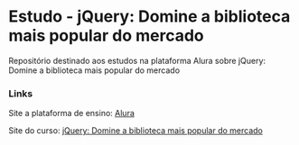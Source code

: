 # Estudo -  jQuery: Domine a biblioteca mais popular do mercado
Repositório destinado aos estudos na plataforma Alura sobre jQuery: Domine a biblioteca mais popular do mercado

### Links
Site a plataforma de ensino: [Alura](https://www.alura.com.br/)

Site do curso: [jQuery: Domine a biblioteca mais popular do mercado](https://cursos.alura.com.br/course/jquery-a-biblioteca-do-mercado)
